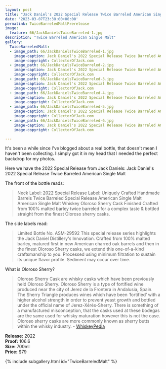 ```yaml
---
layout: post
title: "Jack Daniel's 2022 Special Release Twice Barreled American Single Malt"
date: '2023-03-07T23:30:00+00:00'
permalink: TwiceBarreledMaltPrerelease
image:
  feature: 66/JackDanielsTwiceBarreled-1.jpg
description: "Twice Barreled American Single Malt"
gallery:
  TwiceBarreledMalt:
  - image_path: 66/JackDanielsTwiceBarreled-1.jpg
    image-caption: Jack Daniel's 2022 Special Release Twice Barreled American Single Malt
    image-copyright: CollectorOfJack.com
  - image_path: 66/JackDanielsTwiceBarreled-2.jpg
    image-caption: Jack Daniel's 2022 Special Release Twice Barreled American Single Malt
    image-copyright: CollectorOfJack.com
  - image_path: 66/JackDanielsTwiceBarreled-3.jpg
    image-caption: Jack Daniel's 2022 Special Release Twice Barreled American Single Malt
    image-copyright: CollectorOfJack.com
  - image_path: 66/JackDanielsTwiceBarreled-4.jpg
    image-caption: Jack Daniel's 2022 Special Release Twice Barreled American Single Malt
    image-copyright: CollectorOfJack.com
  - image_path: 66/JackDanielsTwiceBarreled-5.jpg
    image-caption: Jack Daniel's 2022 Special Release Twice Barreled American Single Malt
    image-copyright: CollectorOfJack.com
  - image_path: 66/JackDanielsTwiceBarreled-6.jpg
    image-caption: Jack Daniel's 2022 Special Release Twice Barreled American Single Malt
    image-copyright: CollectorOfJack.com

---
```

It's been a while since I've blogged about a real bottle, that doesn't mean I haven't been collecting. I simply got it in my head that I needed the perfect backdrop for my photos.

Here we have the 2022 Special Release from Jack Daniels: Jack Daniel's 2022 Special Release Twice Barreled American Single Malt

The front of the bottle reads:
> Neck Label: 2022 Special Release 
> Label: Uniquely Crafted Handmade Barrels
> Twice Barreled Special Release American Single Malt
> American Single Malt Whiskey Oloroso Sherry Cask Finished
> Crafted from 100% malted barley twice barreled for a complex taste & bottled straight from the finest Oloroso sherry casks.


The side labels read:
> Limited Bottle No. ASM-29592
> This special release series highlights the Jack Daniel Distillery's Innovation. Crafted from 100% malted barley, matured first in new American charred oak barrels and then in the finest Oloroso Sherry casks, we extend this one-of-a-kind craftsmanship to you.
> Processed using minimum filtration to sustain its unique flavor profile. Sediment may occur over time.

What is Oloroso Sherry?
>Oloroso Sherry Cask are whisky casks which have been previously held Oloroso Sherry. Oloroso Sherry is a type of fortified wine produced near the city of Jerez de la Frontera in Andalusia, Spain. The Sherry Triangle produces wines which have been ‘fortified’ with a higher alcohol strength in order to prevent yeast growth and bottled under the official name of Jerez-Xérès-Sherry. There is something of a manufactured misconception, that the casks used at these bodegas are the same used for whisky maturation however this is not the case. Oloroso sherry casks are more commonly known as sherry butts within the whisky industry. - [WhiskeyPedia](https://whiskipedia.com/fundamentals/oloroso-sherry-casks/)


**Release:** 2022  
**Proof:** 106.6  
**Size:** 700ml  
**Price:** $79

{% include subgallery.html id="TwiceBarreledMalt" %}
